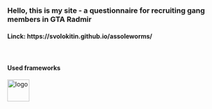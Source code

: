 <h3>Hello, this is my site - a questionnaire for recruiting gang members in GTA Radmir</h3>
<h4>Linck: https://svolokitin.github.io/assoleworms/</h4><br>
<h4>Used frameworks</h4>
<img width="50" height="50" src=https://ru.vuejs.org/images/logo.png alt="logo">
